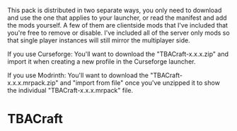 This pack is distributed in two separate ways, you only need to download and use the one that applies to your launcher, or read the manifest and add the mods yourself. A few of them are clientside mods that I've included that you're free to remove or disable. I've included all of the server only mods so that single player instances will still mirror the multiplayer side.

If you use Curseforge:
You'll want to download the "TBACraft-x.x.x.zip" and import it when creating a new profile in the Curseforge launcher.

If you use Modrinth:
You'll want to download the "TBACraft-x.x.x.mrpack.zip" and "import from file" once you've unzipped it to show the individual "TBACraft-x.x.x.mrpack" file.
# TBACraft
